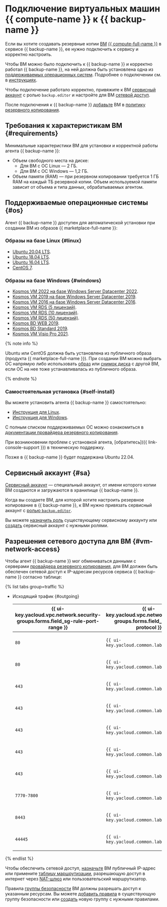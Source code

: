 # Подключение виртуальных машин {{ compute-name }} к {{ backup-name }}

Если вы хотите создавать резервные копии [ВМ](../../compute/concepts/vm.md) [{{ compute-full-name }}](../../compute/) в сервисе {{ backup-name }}, ее нужно подключить к сервису и корректно настроить.

Чтобы ВМ можно было подключить к {{ backup-name }} и корректно работал {{ backup-name }}, на ней должна быть установлена одна из [поддерживаемых операционных систем](#os). Подробнее о подключении см. в [инструкциях](../operations/index.md#connect-vm).

Чтобы подключение работало корректно, привяжите к ВМ [сервисный аккаунт](#sa) с ролью `backup.editor` и настройте для ВМ [сетевой доступ](#vm-network-access).

После подключения к {{ backup-name }} [добавьте](../operations/policy-vm/attach-and-detach-vm.md#attach-vm) ВМ в [политику резервного копирования](policy.md).

## Требования к характеристикам ВМ {#requirements}

Минимальные характеристики ВМ для установки и корректной работы агента {{ backup-name }}:
* Объем свободного места на диске:
  * Для ВМ с ОС Linux — 2 ГБ.
  * Для ВМ с ОС Windows — 1,2 ГБ.
* Объем памяти (RAM) — при резервном копировании требуется 1 ГБ RAM на каждый ТБ резервной копии. Объем используемой памяти зависит от объема и типа данных, обрабатываемых агентом.

## Поддерживаемые операционные системы {#os}

Агент {{ backup-name }} доступен для автоматической установки при создании ВМ из образов {{ marketplace-full-name }}:

### Образы на базе Linux {#linux}

* [Ubuntu 20.04 LTS](/marketplace/products/yc/ubuntu-20-04-lts).
* [Ubuntu 18.04 LTS](/marketplace/products/yc/ubuntu-18-04-lts).
* [Ubuntu 16.04 LTS](/marketplace/products/yc/ubuntu-26-04-lts).
* [CentOS 7](/marketplace/products/yc/centos-7).

### Образы на базе Windows {#windows}

* [Kosmos VM 2022 на базе Windows Server Datacenter 2022](/marketplace/products/fotonsrv/kosmosvm2022).
* [Kosmos VM 2019 на базе Windows Server Datacenter 2019](/marketplace/products/fotonsrv/kosmosvm2019).
* [Kosmos VM 2016 на базе Windows Server Datacenter 2016](/marketplace/products/fotonsrv/kosmosvm2016).
* [Kosmos VM RDS (5 лицензий)](/marketplace/products/fotonsrv/kos-5-rds).
* [Kosmos VM RDS (10 лицензий)](/marketplace/products/fotonsrv/kos-10-rds).
* [Kosmos VM RDS (50 лицензий)](/marketplace/products/fotonsrv/kos-50-rds).
* [Kosmos BD WEB 2019](/marketplace/products/fotonsrv/kosmosbdweb2019).
* [Kosmos BD Standard 2019](/marketplace/products/fotonsrv/kosmosbdstd2019).
* [Kosmos VM Visio Pro 2021](/marketplace/products/fotonsrv/kosmosvisio).

{% note info %}

Ubuntu или CentOS должна быть установлена из публичного образа (продукта {{ marketplace-full-name }}). При создании ВМ можно выбрать ОС напрямую либо использовать [образ](../../compute/concepts/image.md) или [снимок диска](../../compute/concepts/snapshot.md) с другой ВМ, если ОС на нее тоже устанавливалась из публичного образа.

{% endnote %}

### Самостоятельная установка {#self-install}

Вы можете установить агента {{ backup-name }} самостоятельно:

* [Инструкция для Linux](../operations/connect-vm-linux.md).
* [Инструкция для Windows](../operations/connect-vm-windows.md).

С полным списком поддерживаемых ОС можно ознакомиться в [документации провайдера резервного копирования](https://docs.cyberprotect.ru/ru-RU/CyberBackupCloud/21.06/user/#supported-operating-systems-and-environments.html).

При возникновении проблем с установкой агента, [обратитесь]({{ link-console-support }}) в техническую поддержку.

Позже в {{ backup-name }} будет поддержана Ubuntu 22.04.

## Сервисный аккаунт {#sa}

[Сервисный аккаунт](../../iam/concepts/users/service-accounts.md) — специальный аккаунт, от имени которого копии ВМ создаются и загружаются в хранилище {{ backup-name }}.

Когда вы создаете ВМ, для которой хотите настроить резервное копирование в {{ backup-name }}, к ВМ нужно привязать сервисный аккаунт с [ролью `backup.editor`](../security/index.md).

Вы можете [назначить роль](../../iam/operations/sa/assign-role-for-sa.md) существующему сервисному аккаунту или [создать](../../iam/operations/sa/create.md) сервисный аккаунт с нужными ролями.

## Разрешения сетевого доступа для ВМ {#vm-network-access}

Чтобы агент {{ backup-name }} мог обмениваться данными с серверами [провайдера резервного копирования](index.md#providers), для ВМ должен быть обеспечен сетевой доступ к IP-адресам ресурсов сервиса {{ backup-name }} согласно таблице:

{% list tabs group=traffic %}

- Исходящий трафик {#outgoing}

  {{ ui-key.yacloud.vpc.network.security-groups.forms.field_sg-rule-port-range }} | {{ ui-key.yacloud.vpc.network.security-groups.forms.field_sg-rule-protocol }} | {{ ui-key.yacloud.vpc.network.security-groups.forms.field_sg-rule-destination }} | {{ ui-key.yacloud.vpc.network.security-groups.forms.field_sg-rule-cidr-blocks }}
  --- | --- | --- | ---
  `80` | `{{ ui-key.yacloud.common.label_tcp }}` | `{{ ui-key.yacloud.vpc.network.security-groups.forms.value_sg-rule-destination-cidr }}` | `213.180.193.0/24`
  `80` | `{{ ui-key.yacloud.common.label_tcp }}` | `{{ ui-key.yacloud.vpc.network.security-groups.forms.value_sg-rule-destination-cidr }}` | `213.180.204.0/24`
  `443` | `{{ ui-key.yacloud.common.label_tcp }}` | `{{ ui-key.yacloud.vpc.network.security-groups.forms.value_sg-rule-destination-cidr }}` | `84.47.172.0/24`
  `443` | `{{ ui-key.yacloud.common.label_tcp }}` | `{{ ui-key.yacloud.vpc.network.security-groups.forms.value_sg-rule-destination-cidr }}` | `84.201.181.0/24`
  `443` | `{{ ui-key.yacloud.common.label_tcp }}` | `{{ ui-key.yacloud.vpc.network.security-groups.forms.value_sg-rule-destination-cidr }}` | `178.176.128.0/24`
  `443` | `{{ ui-key.yacloud.common.label_tcp }}` | `{{ ui-key.yacloud.vpc.network.security-groups.forms.value_sg-rule-destination-cidr }}` | `213.180.193.0/24`
  `443` | `{{ ui-key.yacloud.common.label_tcp }}` | `{{ ui-key.yacloud.vpc.network.security-groups.forms.value_sg-rule-destination-cidr }}` | `213.180.204.0/24`
  `7770-7800` | `{{ ui-key.yacloud.common.label_tcp }}` | `{{ ui-key.yacloud.vpc.network.security-groups.forms.value_sg-rule-destination-cidr }}` | `84.47.172.0/24`
  `8443` | `{{ ui-key.yacloud.common.label_tcp }}` | `{{ ui-key.yacloud.vpc.network.security-groups.forms.value_sg-rule-destination-cidr }}` | `84.47.172.0/24`
  `44445` | `{{ ui-key.yacloud.common.label_tcp }}` | `{{ ui-key.yacloud.vpc.network.security-groups.forms.value_sg-rule-destination-cidr }}` | `51.250.1.0/24`

{% endlist %}

Чтобы обеспечить сетевой доступ, [назначьте](../../compute/operations/vm-control/vm-attach-public-ip.md) ВМ публичный IP-адрес или примените [таблицу маршрутизации](../../vpc/concepts/static-routes.md#rt-vm), разрешающую доступ в интернет через [NAT-шлюз](../../vpc/concepts/gateways.md) или пользовательский маршрутизатор. 

Правила [группы безопасности](../../vpc/concepts/security-groups.md) ВМ должны разрешать доступ к указанным ресурсам. Вы можете [добавить правила](../../vpc/operations/security-group-add-rule.md) в существующую группу безопасности или [создать](../../vpc/operations/security-group-create.md) новую группу с нужными правилами.

